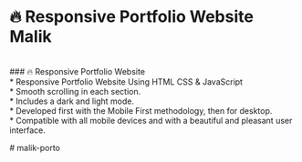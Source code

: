 # 🔥 Responsive Portfolio Website Malik
<br/>
### 🔥 Responsive Portfolio Website
<br/>
* Responsive Portfolio Website Using HTML CSS & JavaScript <br/>
* Smooth scrolling in each section. <br/>
* Includes a dark and light mode. <br/>
* Developed first with the Mobile First methodology, then for desktop. <br/>
* Compatible with all mobile devices and with a beautiful and pleasant user interface. <br/>


#   m a l i k - p o r t o 
 
 
